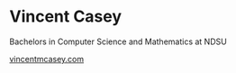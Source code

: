 # Vincent Casey
<!-- ## Computer Science
### Projects
Worked on several projects that involved the implementation and training of artificial intelligence models, personally developed several full stack web applications, worked with Microsoft for my Senior Capstone project at NDSU.
### Languages, Methods, and Software
Python, Angular, React, React Native, Flutter, HTML, JS, TS, CSS, SQL, Java, C#, C++, Visual Basic, Full-Stack Development, Microsoft Suite, Microsoft Devops, Google Suite, Git, GitHub, Ubuntu, Windows 10/11, OpenVINO, Intel Edge AI Certified.

## Mathematics
Published a paper titled “Applying Fractal Measurements to Economic Models” which explored fractal measurements, rescaled range
analysis, and Hurst exponents as modeling techniques for economic systems using scripted methodologies for ease of applicability.

**[link](https://github.com/vmc-7645/hurst-exponent-calculator-from-csv)**

## Certifications, Seminars, and Acheivements -->
Bachelors in Computer Science and Mathematics at NDSU

[vincentmcasey.com](https://vincentmcasey.com)

<!-- 
[Intel Edge AI Certified](https://www.credly.com/badges/ced2fcac-9574-43ab-875a-e4192cfdea66/public_url)

OpenVINO™ Toolkit Online Training -->

<!-- Accelerating Model Performance Using OpenVINO Integration with TensorFlow

BisonCatholic Leadership Retreat -->

<!-- ## Management and Logistics
## Communication -->
<!---
vmc-7645/vmc-7645 is a ✨ special ✨ repository because its `README.md` (this file) appears on your GitHub profile.
You can click the Preview link to take a look at your changes.
--->
